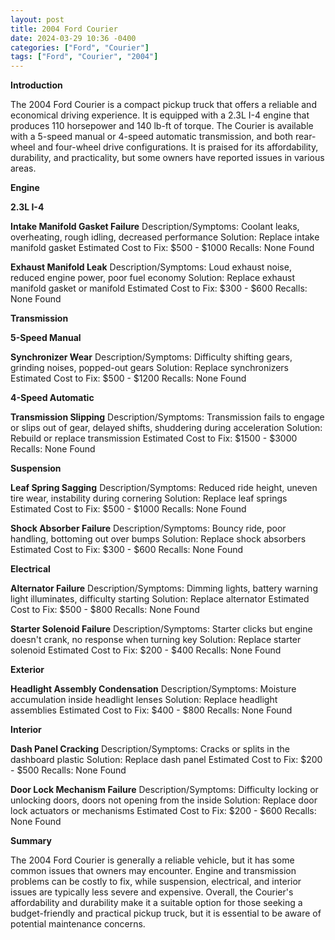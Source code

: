 ```yaml
---
layout: post
title: 2004 Ford Courier
date: 2024-03-29 10:36 -0400
categories: ["Ford", "Courier"]
tags: ["Ford", "Courier", "2004"]
---
```

**Introduction**

The 2004 Ford Courier is a compact pickup truck that offers a reliable and economical driving experience. It is equipped with a 2.3L I-4 engine that produces 110 horsepower and 140 lb-ft of torque. The Courier is available with a 5-speed manual or 4-speed automatic transmission, and both rear-wheel and four-wheel drive configurations. It is praised for its affordability, durability, and practicality, but some owners have reported issues in various areas.

**Engine**

**2.3L I-4**

**Intake Manifold Gasket Failure**
Description/Symptoms: Coolant leaks, overheating, rough idling, decreased performance
Solution: Replace intake manifold gasket
Estimated Cost to Fix: $500 - $1000
Recalls: None Found

**Exhaust Manifold Leak**
Description/Symptoms: Loud exhaust noise, reduced engine power, poor fuel economy
Solution: Replace exhaust manifold gasket or manifold
Estimated Cost to Fix: $300 - $600
Recalls: None Found

**Transmission**

**5-Speed Manual**

**Synchronizer Wear**
Description/Symptoms: Difficulty shifting gears, grinding noises, popped-out gears
Solution: Replace synchronizers
Estimated Cost to Fix: $500 - $1200
Recalls: None Found

**4-Speed Automatic**

**Transmission Slipping**
Description/Symptoms: Transmission fails to engage or slips out of gear, delayed shifts, shuddering during acceleration
Solution: Rebuild or replace transmission
Estimated Cost to Fix: $1500 - $3000
Recalls: None Found

**Suspension**

**Leaf Spring Sagging**
Description/Symptoms: Reduced ride height, uneven tire wear, instability during cornering
Solution: Replace leaf springs
Estimated Cost to Fix: $500 - $1000
Recalls: None Found

**Shock Absorber Failure**
Description/Symptoms: Bouncy ride, poor handling, bottoming out over bumps
Solution: Replace shock absorbers
Estimated Cost to Fix: $300 - $600
Recalls: None Found

**Electrical**

**Alternator Failure**
Description/Symptoms: Dimming lights, battery warning light illuminates, difficulty starting
Solution: Replace alternator
Estimated Cost to Fix: $500 - $800
Recalls: None Found

**Starter Solenoid Failure**
Description/Symptoms: Starter clicks but engine doesn't crank, no response when turning key
Solution: Replace starter solenoid
Estimated Cost to Fix: $200 - $400
Recalls: None Found

**Exterior**

**Headlight Assembly Condensation**
Description/Symptoms: Moisture accumulation inside headlight lenses
Solution: Replace headlight assemblies
Estimated Cost to Fix: $400 - $800
Recalls: None Found

**Interior**

**Dash Panel Cracking**
Description/Symptoms: Cracks or splits in the dashboard plastic
Solution: Replace dash panel
Estimated Cost to Fix: $200 - $500
Recalls: None Found

**Door Lock Mechanism Failure**
Description/Symptoms: Difficulty locking or unlocking doors, doors not opening from the inside
Solution: Replace door lock actuators or mechanisms
Estimated Cost to Fix: $200 - $600
Recalls: None Found

**Summary**

The 2004 Ford Courier is generally a reliable vehicle, but it has some common issues that owners may encounter. Engine and transmission problems can be costly to fix, while suspension, electrical, and interior issues are typically less severe and expensive. Overall, the Courier's affordability and durability make it a suitable option for those seeking a budget-friendly and practical pickup truck, but it is essential to be aware of potential maintenance concerns.

